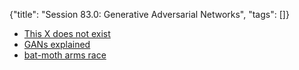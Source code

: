 {"title": "Session 83.0: Generative Adversarial Networks", "tags": []}
* [This X does not exist](https://thisxdoesnotexist.com/)
* [GANs explained](https://developers.google.com/machine-learning/gan)
* [bat-moth arms race](https://jeb.biologists.org/sites/default/files/highwire/jexbio/219/11.cover-source.jpg)

